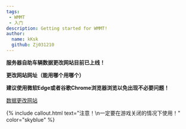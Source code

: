 ```yaml
---
tags: 
 - WMMT
 - 入门
description: Getting started for WMMT!
author:
  name: kKsk
  github: Zj031210
---
```


**服务器自助车辆数据更改网站目前已上线！**

**更改网站网址（能用哪个用哪个）**

**建议使用微软Edge或者谷歌Chrome浏览器浏览以免出现不必要问题！**

[数据更改网站](https://lowcode.methodot.com/app/olg-wmmt-public/page-649ad8a36fbfd93d5cd473bb)  

{% include callout.html text="注意！\n一定要在游戏关闭的情况下使用！" color="skyblue" %}